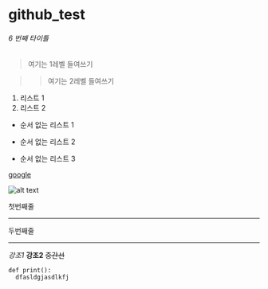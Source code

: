 # github_test

###### 6 번째 타이틀

> 여기는 1레벨 들여쓰기

> > 여기는 2레벨 들여쓰기

1. 리스트 1
2. 리스트 2



* 순서 없는 리스트 1
+ 순서 없는 리스트 2
- 순서 없는 리스트 3


[google](https://google.com)

![alt text](https://src.hidoc.co.kr/image/lib/2021/4/28/1619598179113_0.jpg)


첫번째줄
***
두번째줄
- - -


*강조1*
**강조2**
~~중간선~~

```
def print():
  dfasldgjasdlkfj

```
